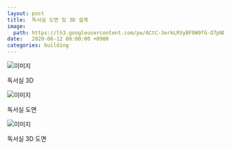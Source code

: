 ```yaml
---
layout: post
title:  독서실 도면 및 3D 설계
image:
  path: https://lh3.googleusercontent.com/pw/ACtC-3erkLRVyBF8W9fG-O7pNDwy2LrLi7n8H4AikR4AfT52v2szh2m-CBYdhjQWZwcN2kXwtdKNeIHjewuPskmVqRF8YnrOhVdk7PRNIl3QoLJlOowe4iaixmxE8GZ9Cmg3TorcKJupYenq3L3dFIUXBkA7=w500-h426-no?authuser=0
date:   2020-06-12 00:00:00 +0900
categories: building
---
```



![이미지](https://lh3.googleusercontent.com/pw/ACtC-3c0d3z9pmae0hxysMXXcmgAN3Vb-Aj9CpNWC6rtOyNusA9WpTPdzQSRNY2Vf5twF11RNBOXd9ldl-eSGMtzHKA5M8YVdZGmw0bP2yyYCcyJ_1sYYcqtVjDcS0S4GxPmEkanyWLdvP79s7O_fJbJtlZm=w500-h426-no?authuser=0)

독서실 3D

![이미지](https://lh3.googleusercontent.com/pw/ACtC-3c0Er3veCTKVOAzzxSV2Cy1_tSNCpalzGOyGUWL2uEYh2onBVTFqA6TWnynJZ6eqno0hyOH40i-T1JdmKv_NdyNoTEnPv43bLu7_ybLzwdUF_UXJ05dOPCNDQ3tVRI4bbHnTloHQMD7g9xHrG-OgQi2=w500-h426-no?authuser=0)

독서실 도면

![이미지](https://lh3.googleusercontent.com/pw/ACtC-3erkLRVyBF8W9fG-O7pNDwy2LrLi7n8H4AikR4AfT52v2szh2m-CBYdhjQWZwcN2kXwtdKNeIHjewuPskmVqRF8YnrOhVdk7PRNIl3QoLJlOowe4iaixmxE8GZ9Cmg3TorcKJupYenq3L3dFIUXBkA7=w500-h426-no?authuser=0)

독서실 3D 도면
